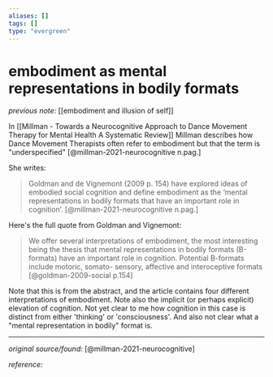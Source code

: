```yaml
---
aliases: []
tags: []
type: "evergreen"
---
```


# embodiment as mental representations in bodily formats

_previous note:_ [[embodiment and illusion of self]]

In [[Millman - Towards a Neurocognitive Approach to Dance Movement Therapy for Mental Health A Systematic Review]] Millman describes how Dance Movement Therapists often refer to embodiment but that the term is "underspecified" [@millman-2021-neurocognitive n.pag.]  

She writes: 

> Goldman and de Vignemont (2009  p. 154) have explored ideas of embodied social cognition and define embodiment as the ‘mental representations in bodily formats that have an important role in cognition’. [@millman-2021-neurocognitive n.pag.]

Here's the full quote from Goldman and Vignemont:

> We offer several interpretations of embodiment, the most interesting being the thesis that mental representations in bodily formats (B-formats) have an important role in cognition. Potential B-formats include motoric, somato- sensory, affective and interoceptive formats [@goldman-2009-social p.154]

Note that this is from the abstract, and the article contains four different interpretations of embodiment. Note also the implicit (or perhaps explicit) elevation of cognition. Not yet clear to me how cognition in this case is distinct from either 'thinking' or 'consciousness'. And also not clear what a "mental representation in bodily" format is.

---

_original source/found:_ [@millman-2021-neurocognitive]

_reference:_ 



